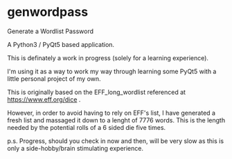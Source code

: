 # genwordpass
Generate a Wordlist Password

A Python3 / PyQt5 based application.

This is definately a work in progress (solely for a learning experience).

I'm using it as a way to work my way through learning some PyQt5 with a little personal project of my own.

This is originally based on the EFF_long_wordlist referenced at https://www.eff.org/dice .  

However, in order to avoid having to rely on EFF's list, I have generated a fresh list and massaged it down to a lenght of 7776 words. This is the length needed by the potential rolls of a 6 sided die five times.

p.s.  Progress, should you check in now and then, will be very slow as this is only a side-hobby/brain stimulating experience.
